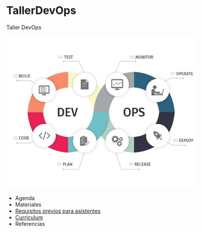 # TallerDevOps
Taller DevOps 

![DevOps](https://github.com/mariotristan/TallerDevOps/blob/master/imagenes/DevOps.jpg)

 - Agenda
 - Materiales
 - [Requisitos previos para asistentes](requisitos.md)
 - [Curriculum](cv.md)
 - Referencias